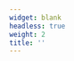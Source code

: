 ```yaml
---
widget: blank
headless: true
weight: 2
title: ''
---
```


<div id="google_translate_element" style="display:none"></div>
<style>
  .goog-te-banner-frame{display:none!important}
  .goog-logo-link, .goog-te-gadget{display:none!important}
  body{top:0!important}
  .skiptranslate{display:none!important}
</style>
<script>
  (function(){
    var lang = (document.documentElement.getAttribute('lang')||'').toLowerCase();
    if(!lang.startsWith('en')) return;
    window.googleTranslateElementInit = function(){
      try{ new google.translate.TranslateElement({pageLanguage:'ko', includedLanguages:'en', autoDisplay:false}, 'google_translate_element'); }catch(e){}
    };
    document.cookie = 'googtrans=/ko/en;path=/';
    document.cookie = 'googtrans=/ko/en;domain='+location.hostname+';path=/';
    var s=document.createElement('script');
    s.src='https://translate.google.com/translate_a/element.js?cb=googleTranslateElementInit';
    document.head.appendChild(s);
  })();
  </script>


